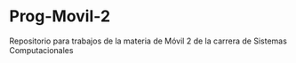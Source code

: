 # Prog-Movil-2

Repositorio para trabajos de la materia de Móvil 2 de la carrera de Sistemas Computacionales
